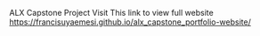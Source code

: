 ALX Capstone Project
Visit This link to view full website https://francisuyaemesi.github.io/alx_capstone_portfolio-website/

